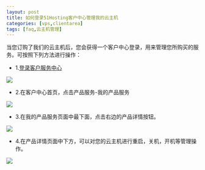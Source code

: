 ```yaml
---
layout: post
title: 如何登录51Hosting客户中心管理我的云主机
categories: [vps,clientarea]
tags: [faq,云主机管理]
---
```

当您订购了我们的云主机后，您会获得一个客户中心登录，用来管理您所购买的服务。可按照下列方法进行操作：

*    1.[登录客户服务中心](http://portal.51hosting.com)

![][1]
     
*   2.在客户中心首页，点击产品服务-我的产品服务

![][2]

*   3.在我的产品服务页面中最下面，点击右边的产品详情按钮。

![][3]

*   4.在产品详情页面中下方，可以对您的云主机进行重启，关机，开机等管理操作。

![][4]

[1]:http://voga.emagineconcept.com/caicai/plesk11/S5.jpg
[2]:http://voga.emagineconcept.com/caicai/plesk11/S8.jpg
[3]:http://voga.emagineconcept.com/caicai/plesk11/S9.jpg
[4]:http://voga.emagineconcept.com/caicai/plesk11/S10.jpg